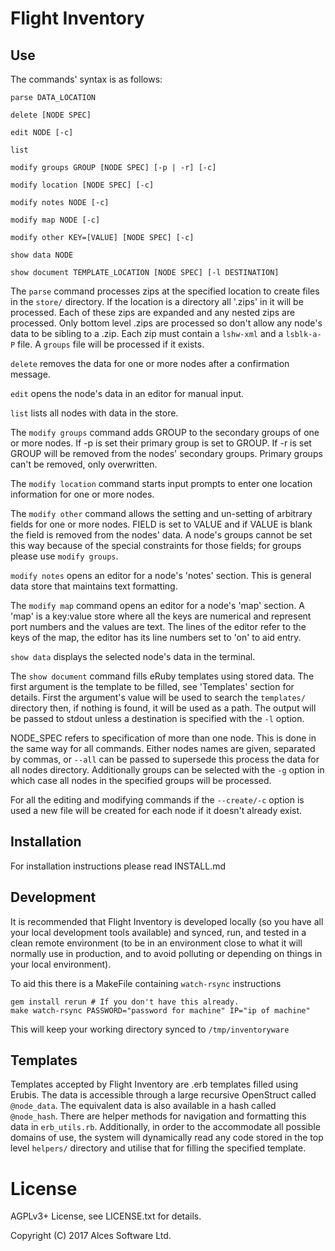 # Flight Inventory

## Use

The commands' syntax is as follows:
```
parse DATA_LOCATION

delete [NODE SPEC]

edit NODE [-c]

list

modify groups GROUP [NODE SPEC] [-p | -r] [-c]

modify location [NODE SPEC] [-c]

modify notes NODE [-c]

modify map NODE [-c]

modify other KEY=[VALUE] [NODE SPEC] [-c]

show data NODE

show document TEMPLATE_LOCATION [NODE SPEC] [-l DESTINATION]

```

The `parse` command processes zips at the specified location to create files in the `store/`
directory.
If the location is a directory all '.zips' in it will be processed. Each of these zips are expanded
and any nested zips are processed. Only bottom level .zips are processed so don't allow any node's
data to be sibling to a .zip. Each zip must contain a `lshw-xml` and a `lsblk-a-P` file. A `groups`
file will be processed if it exists.

`delete` removes the data for one or more nodes after a confirmation message.

`edit` opens the node's data in an editor for manual input.

`list` lists all nodes with data in the store.

The `modify groups` command adds GROUP to the  secondary groups of one or more nodes. If -p is set
their primary group is set to GROUP. If -r is set GROUP will be removed from the nodes' secondary groups.
Primary groups can't be removed, only overwritten.

The `modify location` command starts input prompts to enter one location information for one or more nodes.

The `modify other` command allows the setting and un-setting of arbitrary fields for one or more nodes.
FIELD is set to VALUE and if VALUE is blank the field is removed from the nodes' data.
A node's groups cannot be set this way because of the special constraints for those fields; for groups please
use `modify groups`.

`modify notes` opens an editor for a node's 'notes' section. This is general data store that maintains text
formatting.

The `modify map` command opens an editor for a node's 'map' section. A 'map' is a key:value store where all
the keys are numerical and represent port numbers and the values are text. The lines of the editor refer to
the keys of the map, the editor has its line numbers set to 'on' to aid entry.

`show data` displays the selected node's data in the terminal.

The `show document` command fills eRuby templates using stored data. The first argument is the template to
be filled, see 'Templates' section for details. First the argument's value will be used to search the
`templates/` directory then, if nothing is found, it will be used as a path. The output will be passed to stdout
unless a destination is specified with the `-l` option.

NODE_SPEC refers to specification of more than one node. This is done in the same way for all commands.
Either nodes names are given, separated by commas, or `--all` can be passed to supersede this process the
data for all nodes directory. Additionally groups can be selected with the `-g` option in which case all
nodes in the specified groups will be processed.

For all the editing and modifying commands if the `--create/-c` option is used a new file will be created
for each node if it doesn't already exist.

## Installation

For installation instructions please read INSTALL.md

## Development

It is recommended that Flight Inventory is developed locally (so you have all your local
development tools available) and synced, run, and tested in a clean remote environment (to
be in an environment close to what it will normally use in production, and to avoid polluting
or depending on things in your local environment).

To aid this there is a MakeFile containing `watch-rsync` instructions
```
gem install rerun # If you don't have this already.
make watch-rsync PASSWORD="password for machine" IP="ip of machine"
```
This will keep your working directory synced to `/tmp/inventoryware`

## Templates

Templates accepted by Flight Inventory are .erb templates filled using Erubis. The data is accessible through
a large recursive OpenStruct called `@node_data`. The equivalent data is also available in a hash called
`@node_hash`. There are helper methods for navigation and formatting this data in `erb_utils.rb`. Additionally,
in order to the accommodate all possible domains of use, the system will dynamically read any code stored in
the top level `helpers/` directory and utilise that for filling the specified template.

# License

AGPLv3+ License, see LICENSE.txt for details.

Copyright (C) 2017 Alces Software Ltd.
